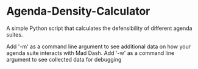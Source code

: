 # Agenda-Density-Calculator

A simple Python script that calculates the defensibility of different agenda suites.

Add '-m' as a command line argument to see additional data on how your agenda suite interacts with Mad Dash. 
Add '-w' as a command line argument to see collected data for debugging  


